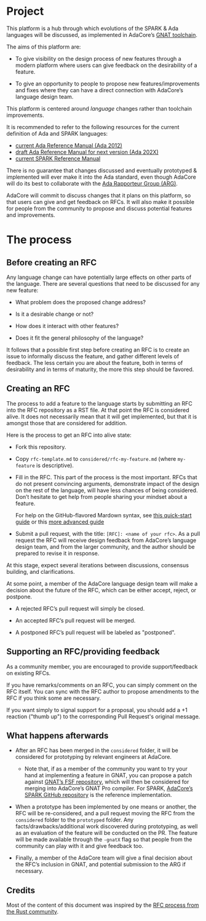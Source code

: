Project
=======

This platform is a hub through which evolutions of the SPARK & Ada languages
will be discussed, as implemented in AdaCore’s [GNAT
toolchain](https://www.adacore.com/community).

The aims of this platform are:

- To give visibility on the design process of new features through a modern
  platform where users can give feedback on the desirability of a feature.

- To give an opportunity to people to propose new features/improvements and
  fixes where they can have a direct connection with AdaCore’s language design
  team.

This platform is centered around *language* changes rather than toolchain
improvements.

It is recommended to refer to the following resources for the current
definition of Ada and SPARK languages:

- [current Ada Reference Manual (Ada 2012)](http://www.ada-auth.org/standards/rm12_w_tc1/html/RM-TOC.html)
- [draft Ada Reference Manual for next version (Ada 202X)](http://www.ada-auth.org/standards/2xrm/html/RM-TTL.html)
- [current SPARK Reference Manual](http://docs.adacore.com/spark2014-docs/html/lrm/)

There is no guarantee that changes discussed and eventually prototyped &
implemented will ever make it into the Ada standard, even though AdaCore will
do its best to collaborate with the [Ada Rapporteur Group
(ARG)](http://www.ada-auth.org/arg.html).

AdaCore will commit to discuss changes that it plans on this platform, so that
users can give and get feedback on RFCs. It will also make it possible for
people from the community to propose and discuss potential features and
improvements.

The process
===========

Before creating an RFC
----------------------

Any language change can have potentially large effects on other parts of the
language. There are several questions that need to be discussed for any new
feature:

- What problem does the proposed change address?

- Is it a desirable change or not?

- How does it interact with other features?

- Does it fit the general philosophy of the language?

It follows that a possible first step before creating an RFC is to create an
issue to informally discuss the feature, and gather different levels of
feedback. The less certain you are about the feature, both in terms of
desirability and in terms of maturity, the more this step should be favored.

Creating an RFC
---------------

The process to add a feature to the language starts by submitting an RFC into the
RFC repository as a RST file. At that point the RFC is considered alive. It
does not necessarily mean that it will get implemented, but that it is amongst
those that are considered for addition.

Here is the process to get an RFC into alive state:

- Fork this repository.

- Copy `rfc-template.md` to `considered/rfc-my-feature.md` (where `my-feature`
  is descriptive).

- Fill in the RFC. This part of the process is the most important. RFCs that do
  not present convincing arguments, demonstrate impact of the design on the
  rest of the language, will have less chances of being considered. Don’t
  hesitate to get help from people sharing your mindset about a feature.

  For help on the GitHub-flavored Mardown syntax, see [this quick-start
  guide](https://guides.github.com/features/mastering-markdown/) or this [more
  advanced
  guide](https://help.github.com/en/github/writing-on-github/basic-writing-and-formatting-syntax)

- Submit a pull request, with the title: `[RFC]: <name of your rfc>`.
  As a pull request the RFC will receive design feedback from AdaCore’s
  language design team, and from the larger community, and the author
  should be prepared to revise it in response.

At this stage, expect several iterations between discussions, consensus
building, and clarifications.

At some point, a member of the AdaCore language design team will make a
decision about the future of the RFC, which can be either accept, reject, or
postpone.

- A rejected RFC’s pull request will simply be closed.

- An accepted RFC’s pull request will be merged.

- A postponed RFC’s pull request will be labeled as "postponed".

Supporting an RFC/providing feedback
------------------------------------

As a community member, you are encouraged to provide support/feedback on
existing RFCs.

If you have remarks/comments on an RFC, you can simply comment on the
RFC itself. You can sync with the RFC author to propose amendments to
the RFC if you think some are necessary.

If you want simply to signal support for a proposal, you should add a +1
reaction ("thumb up") to the corresponding Pull Request's original message.

What happens afterwards
-----------------------

- After an RFC has been merged in the `considered` folder, it will be
  considered for prototyping by relevant engineers at AdaCore.

  * Note that, if as a member of the community you want to try your hand at
    implementing a feature in GNAT, you can propose a patch against [GNAT’s FSF
    repository](https://www.gnu.org/software/gnat/), which will then be
    considered for merging into AdaCore’s GNAT Pro compiler. For SPARK,
    [AdaCore’s SPARK GitHub repository](https://github.com/AdaCore/spark2014)
    is the reference implementation.

- When a prototype has been implemented by one means or another, the RFC will be
  re-considered, and a pull request moving the RFC from the `considered` folder
  to the `prototyped` folder. Any facts/drawbacks/additional work discovered
  during prototyping, as well as an evaluation of the feature will be conducted
  on the PR. The feature will be made available through the `-gnatX` flag so
  that people from the community can play with it and give feedback too.

- Finally, a member of the AdaCore team will give a final decision about the
  RFC’s inclusion in GNAT, and potential submission to the ARG if necessary.

Credits
-------

Most of the content of this document was inspired by the [RFC process from the
Rust community](https://github.com/rust-lang/rfcs).
